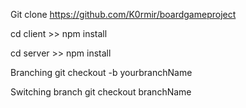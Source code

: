 Git clone https://github.com/K0rmir/boardgameproject

cd client >> npm install

cd server >> npm install

Branching git checkout -b yourbranchName

Switching branch git checkout branchName

